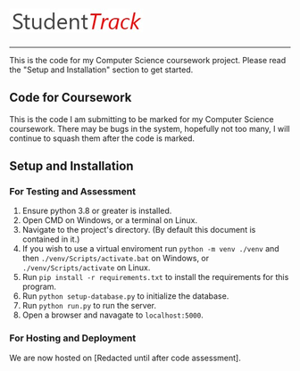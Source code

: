 # ![Student Track](https://raw.githubusercontent.com/TheBrokenEstate/dbcoursework/master/student_track_logo.jpg)
---
This is the code for my Computer Science coursework project. Please read the "Setup and Installation" section to get started.

## Code for Coursework
This is the code I am submitting to be marked for my Computer Science coursework. There may be bugs in the system, hopefully not too many, I will continue to squash them after the code is marked.

## Setup and Installation
### For Testing and Assessment
1. Ensure python 3.8 or greater is installed.
2. Open CMD on Windows, or a terminal on Linux.
3. Navigate to the project's directory. (By default this document is contained in it.)
4. If you wish to use a virtual enviroment run `python -m venv ./venv` and then `./venv/Scripts/activate.bat` on Windows, or `./venv/Scripts/activate` on Linux.
5. Run `pip install -r requirements.txt` to install the requirements for this program.
6. Run `python setup-database.py` to initialize the database.
7. Run `python run.py` to run the server.
8. Open a browser and navagate to `localhost:5000`.

### For Hosting and Deployment
We are now hosted on [Redacted until after code assessment].
